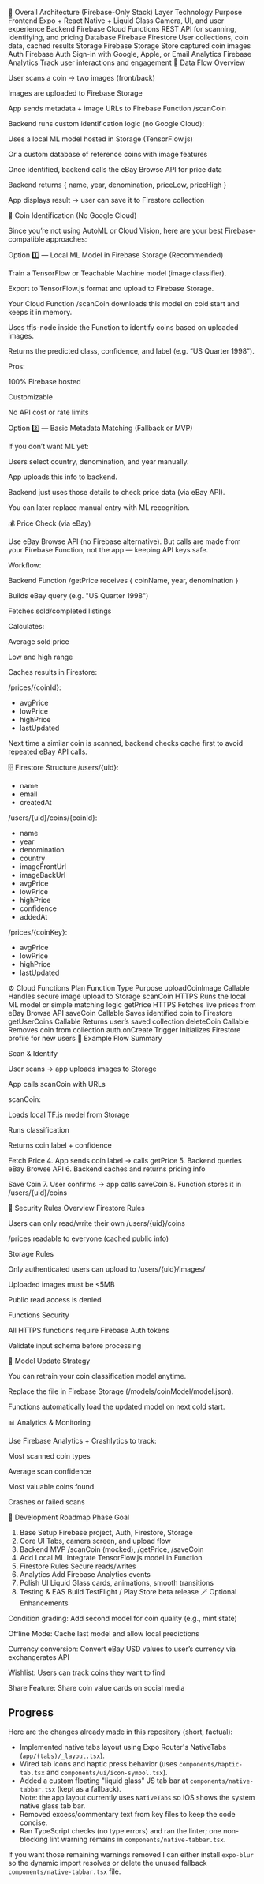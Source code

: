 🧱 Overall Architecture (Firebase-Only Stack)
Layer	Technology	Purpose
Frontend	Expo + React Native + Liquid Glass	Camera, UI, and user experience
Backend	Firebase Cloud Functions	REST API for scanning, identifying, and pricing
Database	Firebase Firestore	User collections, coin data, cached results
Storage	Firebase Storage	Store captured coin images
Auth	Firebase Auth	Sign-in with Google, Apple, or Email
Analytics	Firebase Analytics	Track user interactions and engagement
🔄 Data Flow Overview

User scans a coin → two images (front/back)

Images are uploaded to Firebase Storage

App sends metadata + image URLs to Firebase Function /scanCoin

Backend runs custom identification logic (no Google Cloud):

Uses a local ML model hosted in Storage (TensorFlow.js)

Or a custom database of reference coins with image features

Once identified, backend calls the eBay Browse API for price data

Backend returns { name, year, denomination, priceLow, priceHigh }

App displays result → user can save it to Firestore collection

🧠 Coin Identification (No Google Cloud)

Since you’re not using AutoML or Cloud Vision, here are your best Firebase-compatible approaches:

Option 1️⃣ — Local ML Model in Firebase Storage (Recommended)

Train a TensorFlow or Teachable Machine model (image classifier).

Export to TensorFlow.js format and upload to Firebase Storage.

Your Cloud Function /scanCoin downloads this model on cold start and keeps it in memory.

Uses tfjs-node inside the Function to identify coins based on uploaded images.

Returns the predicted class, confidence, and label (e.g. “US Quarter 1998”).

Pros:

100% Firebase hosted

Customizable

No API cost or rate limits

Option 2️⃣ — Basic Metadata Matching (Fallback or MVP)

If you don’t want ML yet:

Users select country, denomination, and year manually.

App uploads this info to backend.

Backend just uses those details to check price data (via eBay API).

You can later replace manual entry with ML recognition.

💰 Price Check (via eBay)

Use eBay Browse API (no Firebase alternative).
But calls are made from your Firebase Function, not the app — keeping API keys safe.

Workflow:

Backend Function /getPrice receives { coinName, year, denomination }

Builds eBay query (e.g. "US Quarter 1998")

Fetches sold/completed listings

Calculates:

Average sold price

Low and high range

Caches results in Firestore:

/prices/{coinId}:
  - avgPrice
  - lowPrice
  - highPrice
  - lastUpdated


Next time a similar coin is scanned, backend checks cache first to avoid repeated eBay API calls.

🗄️ Firestore Structure
/users/{uid}:
  - name
  - email
  - createdAt

/users/{uid}/coins/{coinId}:
  - name
  - year
  - denomination
  - country
  - imageFrontUrl
  - imageBackUrl
  - avgPrice
  - lowPrice
  - highPrice
  - confidence
  - addedAt

/prices/{coinKey}:
  - avgPrice
  - lowPrice
  - highPrice
  - lastUpdated

⚙️ Cloud Functions Plan
Function	Type	Purpose
uploadCoinImage	Callable	Handles secure image upload to Storage
scanCoin	HTTPS	Runs the local ML model or simple matching logic
getPrice	HTTPS	Fetches live prices from eBay Browse API
saveCoin	Callable	Saves identified coin to Firestore
getUserCoins	Callable	Returns user’s saved collection
deleteCoin	Callable	Removes coin from collection
auth.onCreate	Trigger	Initializes Firestore profile for new users
🧩 Example Flow Summary

Scan & Identify

User scans → app uploads images to Storage

App calls scanCoin with URLs

scanCoin:

Loads local TF.js model from Storage

Runs classification

Returns coin label + confidence

Fetch Price
4. App sends coin label → calls getPrice
5. Backend queries eBay Browse API
6. Backend caches and returns pricing info

Save Coin
7. User confirms → app calls saveCoin
8. Function stores it in /users/{uid}/coins

🔐 Security Rules Overview
Firestore Rules

Users can only read/write their own /users/{uid}/coins

/prices readable to everyone (cached public info)

Storage Rules

Only authenticated users can upload to /users/{uid}/images/

Uploaded images must be <5MB

Public read access is denied

Functions Security

All HTTPS functions require Firebase Auth tokens

Validate input schema before processing

🧠 Model Update Strategy

You can retrain your coin classification model anytime.

Replace the file in Firebase Storage (/models/coinModel/model.json).

Functions automatically load the updated model on next cold start.

📊 Analytics & Monitoring

Use Firebase Analytics + Crashlytics to track:

Most scanned coin types

Average scan confidence

Most valuable coins found

Crashes or failed scans

📅 Development Roadmap
Phase	Goal
1. Base Setup	Firebase project, Auth, Firestore, Storage
2. Core UI	Tabs, camera screen, and upload flow
3. Backend MVP	/scanCoin (mocked), /getPrice, /saveCoin
4. Add Local ML	Integrate TensorFlow.js model in Function
5. Firestore Rules	Secure reads/writes
6. Analytics	Add Firebase Analytics events
7. Polish UI	Liquid Glass cards, animations, smooth transitions
8. Testing & EAS Build	TestFlight / Play Store beta release
🪄 Optional Enhancements

Condition grading: Add second model for coin quality (e.g., mint state)

Offline Mode: Cache last model and allow local predictions

Currency conversion: Convert eBay USD values to user’s currency via exchangerates API

Wishlist: Users can track coins they want to find

Share Feature: Share coin value cards on social media

## Progress
Here are the changes already made in this repository (short, factual):

- Implemented native tabs layout using Expo Router's NativeTabs (`app/(tabs)/_layout.tsx`).
- Wired tab icons and haptic press behavior (uses `components/haptic-tab.tsx` and `components/ui/icon-symbol.tsx`).
- Added a custom floating "liquid glass" JS tab bar at `components/native-tabbar.tsx` (kept as a fallback).  
  Note: the app layout currently uses `NativeTabs` so iOS shows the system native glass tab bar.
- Removed excess/commentary text from key files to keep the code concise.
- Ran TypeScript checks (no type errors) and ran the linter; one non-blocking lint warning remains in `components/native-tabbar.tsx`.

If you want those remaining warnings removed I can either install `expo-blur` so the dynamic import resolves or delete the unused fallback `components/native-tabbar.tsx` file.